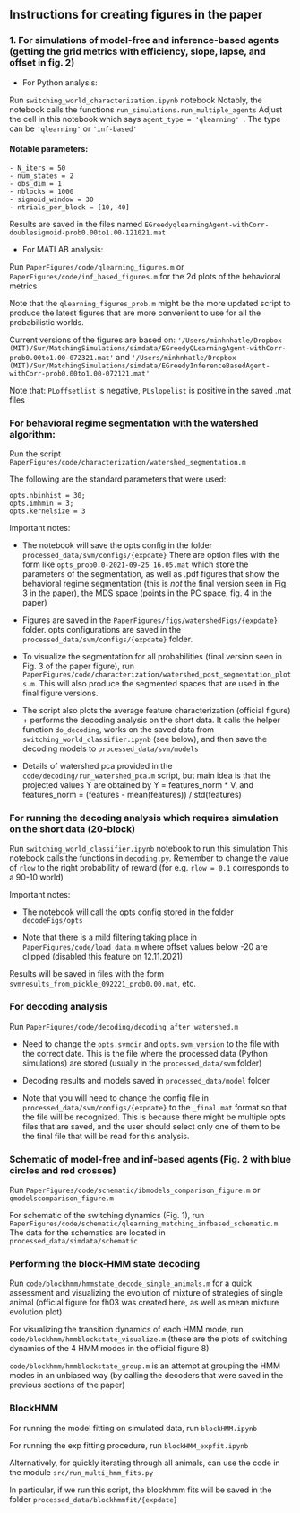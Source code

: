 ## Instructions for creating figures in the paper

### 1. For simulations of model-free and inference-based agents (getting the grid metrics with efficiency, slope, lapse, and offset in fig. 2)
* For Python analysis:

Run `switching_world_characterization.ipynb` notebook
Notably, the notebook calls the functions `run_simulations.run_multiple_agents`
Adjust the cell in this notebook which says 
``agent_type = 'qlearning' ``. The type can be `'qlearning'` or `'inf-based'`

#### Notable parameters:
```
- N_iters = 50
- num_states = 2
- obs_dim = 1
- nblocks = 1000
- sigmoid_window = 30
- ntrials_per_block = [10, 40]
```

Results are saved in the files named `EGreedyqlearningAgent-withCorr-doublesigmoid-prob0.00to1.00-121021.mat`

* For MATLAB analysis:

Run `PaperFigures/code/qlearning_figures.m` or `PaperFigures/code/inf_based_figures.m` for the 2d plots of the behavioral metrics

Note that the `qlearning_figures_prob.m` might be the more updated script to produce the latest figures that are more convenient to use for all the probabilistic worlds.

Current versions of the figures are based on:
`'/Users/minhnhatle/Dropbox (MIT)/Sur/MatchingSimulations/simdata/EGreedyQLearningAgent-withCorr-prob0.00to1.00-072321.mat'` and `'/Users/minhnhatle/Dropbox (MIT)/Sur/MatchingSimulations/simdata/EGreedyInferenceBasedAgent-withCorr-prob0.00to1.00-072121.mat'`

Note that: `PLoffsetlist` is negative, `PLslopelist` is positive in the saved .mat files


### For behavioral regime segmentation with the watershed algorithm:
Run the script `PaperFigures/code/characterization/watershed_segmentation.m`

The following are the standard parameters that were used:
```
opts.nbinhist = 30;
opts.imhmin = 3;
opts.kernelsize = 3
```

Important notes:
* The notebook will save the opts config in the folder `processed_data/svm/configs/{expdate}`
There are option files with the form like `opts_prob0.0-2021-09-25 16.05.mat` which store the parameters of the segmentation, as well as .pdf figures that show the behavioral regime segmentation (this is *not* the final version seen in Fig. 3 in the paper), the MDS space (points in the PC space, fig. 4 in the paper)
  
* Figures are saved in the `PaperFigures/figs/watershedFigs/{expdate}` folder. opts configurations are saved in the `processed_data/svm/configs/{expdate}` folder.

* To visualize the segmentation for all probabilities (final version seen in Fig. 3 of the paper figure), run `PaperFigures/code/characterization/watershed_post_segmentation_plots.m`. This will also produce the segmented spaces that are used in the final figure versions.

* The script also plots the average feature characterization (official figure) + performs the decoding analysis on the short data. It calls the helper function `do_decoding`, works on the saved data from `switching_world_classifier.ipynb` (see below), and then save the decoding models to `processed_data/svm/models`

* Details of watershed pca provided in the `code/decoding/run_watershed_pca.m` script, but main idea is that the projected values Y are obtained by Y = features_norm * V, and features_norm = (features - mean(features)) / std(features)

### For running the decoding analysis which requires simulation on the short data (20-block)
Run `switching_world_classifier.ipynb` notebook to run this simulation
This notebook calls the functions in `decoding.py`. Remember to change the value of `rlow` to the right probability of reward (for e.g. `rlow = 0.1` corresponds to a 90-10 world)

Important notes:
* The notebook will call the opts config stored in the folder `decodeFigs/opts`

* Note that there is a mild filtering taking place in `PaperFigures/code/load_data.m` where offset values below -20 are clipped (disabled this feature on 12.11.2021)

Results will be saved in files with the form `svmresults_from_pickle_092221_prob0.00.mat`, etc.

### For decoding analysis
Run `PaperFigures/code/decoding/decoding_after_watershed.m`

* Need to change the `opts.svmdir` and `opts.svm_version` to the file with the correct date. This is the file where the processed data (Python simulations) are stored (usually in the `processed_data/svm` folder)

* Decoding results and models saved in `processed_data/model` folder

* Note that you will need to change the config file in `processed_data/svm/configs/{expdate}` to the `_final.mat` format so that the file will be recognized. This is because there might be multiple opts files that are saved, and the user should select only one of them to be the final file that will be read for this analysis.

### Schematic of model-free and inf-based agents (Fig. 2 with blue circles and red crosses)

Run `PaperFigures/code/schematic/ibmodels_comparison_figure.m` or `qmodelscomparison_figure.m`

For schematic of the switching dynamics (Fig. 1), run `PaperFigures/code/schematic/qlearning_matching_infbased_schematic.m`
The data for the schematics are located in `processed_data/simdata/schematic`

### Performing the block-HMM state decoding
Run `code/blockhmm/hmmstate_decode_single_animals.m` for a quick assessment and visualizing the evolution of mixture of strategies of single animal (official figure for fh03 was created here, as well as mean mixture evolution plot)

For visualizing the transition dynamics of each HMM mode, run `code/blockhmm/hmmblockstate_visualize.m` (these are the plots of switching dynamics of the 4 HMM modes in the official figure 8)

`code/blockhmm/hmmblockstate_group.m` is an attempt at grouping the HMM modes in an unbiased way (by calling the decoders that were saved in the previous sections of the paper)

### BlockHMM
For running the model fitting on simulated data, run `blockHMM.ipynb`

For running the exp fitting procedure, run `blockHMM_expfit.ipynb`

Alternatively, for quickly iterating through all animals, can use the code in the module `src/run_multi_hmm_fits.py`

In particular, if we run this script, the blockhmm fits will be saved in the folder `processed_data/blockhmmfit/{expdate}`

